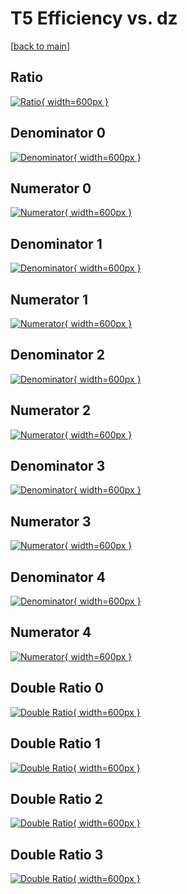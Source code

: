 # T5 Efficiency vs. dz

[[back to main](./)]



## Ratio

[![Ratio](../mtv/var/T5_vtr_13_1_eff_dz.png){ width=600px }](../mtv/var/T5_vtr_13_1_eff_dz.pdf)

## Denominator 0

[![Denominator](../mtv/den/T5_vtr_13_1_eff_dz_den0.png){ width=600px }](../mtv/den/T5_vtr_13_1_eff_dz_den0.pdf)

## Numerator 0

[![Numerator](../mtv/num/T5_vtr_13_1_eff_dz_num0.png){ width=600px }](../mtv/num/T5_vtr_13_1_eff_dz_num0.pdf)

## Denominator 1

[![Denominator](../mtv/den/T5_vtr_13_1_eff_dz_den1.png){ width=600px }](../mtv/den/T5_vtr_13_1_eff_dz_den1.pdf)

## Numerator 1

[![Numerator](../mtv/num/T5_vtr_13_1_eff_dz_num1.png){ width=600px }](../mtv/num/T5_vtr_13_1_eff_dz_num1.pdf)

## Denominator 2

[![Denominator](../mtv/den/T5_vtr_13_1_eff_dz_den2.png){ width=600px }](../mtv/den/T5_vtr_13_1_eff_dz_den2.pdf)

## Numerator 2

[![Numerator](../mtv/num/T5_vtr_13_1_eff_dz_num2.png){ width=600px }](../mtv/num/T5_vtr_13_1_eff_dz_num2.pdf)

## Denominator 3

[![Denominator](../mtv/den/T5_vtr_13_1_eff_dz_den3.png){ width=600px }](../mtv/den/T5_vtr_13_1_eff_dz_den3.pdf)

## Numerator 3

[![Numerator](../mtv/num/T5_vtr_13_1_eff_dz_num3.png){ width=600px }](../mtv/num/T5_vtr_13_1_eff_dz_num3.pdf)

## Denominator 4

[![Denominator](../mtv/den/T5_vtr_13_1_eff_dz_den4.png){ width=600px }](../mtv/den/T5_vtr_13_1_eff_dz_den4.pdf)

## Numerator 4

[![Numerator](../mtv/num/T5_vtr_13_1_eff_dz_num4.png){ width=600px }](../mtv/num/T5_vtr_13_1_eff_dz_num4.pdf)

## Double Ratio 0

[![Double Ratio](../mtv/ratio/T5_vtr_13_1_eff_dz_ratio0.png){ width=600px }](../mtv/ratio/T5_vtr_13_1_eff_dz_ratio0.pdf)

## Double Ratio 1

[![Double Ratio](../mtv/ratio/T5_vtr_13_1_eff_dz_ratio1.png){ width=600px }](../mtv/ratio/T5_vtr_13_1_eff_dz_ratio1.pdf)

## Double Ratio 2

[![Double Ratio](../mtv/ratio/T5_vtr_13_1_eff_dz_ratio2.png){ width=600px }](../mtv/ratio/T5_vtr_13_1_eff_dz_ratio2.pdf)

## Double Ratio 3

[![Double Ratio](../mtv/ratio/T5_vtr_13_1_eff_dz_ratio3.png){ width=600px }](../mtv/ratio/T5_vtr_13_1_eff_dz_ratio3.pdf)


